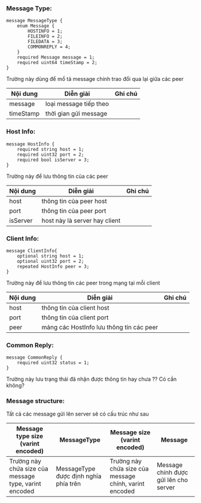 ### Message Type:
```
message MessageType {
	enum Message {
		HOSTINFO = 1;
		FILEINFO = 2;
		FILEDATA = 3;
		COMMONREPLY = 4;
	}
	required Message message = 1;
	required uint64 timeStamp = 2;
}
```
Trường này dùng để mổ tả message chính trao đổi qua lại giữa các peer

|Nội dung|Diễn giải|Ghi chú|
|-----------|-----------|-----------|
|message|loại message tiếp theo| |
|timeStamp|thời gian gửi message| |

### Host Info:
```
message HostInfo {
	required string host = 1;
	required uint32 port = 2;
	required bool isServer = 3;
}
```
Trường này để lưu thông tin của các peer

|Nội dung|Diễn giải|Ghi chú|
|-----------|-----------|-----------|
|host|thông tin của peer host| |
|port|thông tin của peer port| |
|isServer|host này là server hay client| |

### Client Info:
```
message ClientInfo{
	optional string host = 1;
	optional uint32 port = 2;
	repeated HostInfo peer = 3;
}
```

Trường này để lưu thông tin các peer trong mạng tại mỗi client

|Nội dung|Diễn giải|Ghi chú|
|-----------|-----------|-----------|
|host|thông tin của client host| |
|port|thông tin của client port| |
|peer|mảng các HostInfo lưu thông tin các peer| | 

### Common Reply:
```
message CommonReply {
	required uint32 status = 1; 
}
```
Trường này lưu trạng thái đã nhận được thông tin hay chưa ?? Có cần không?


### Message structure:

Tất cả các message gửi lên server sẽ có cấu trúc như sau

|Message type size (varint encoded)|MessageType|Message size (varint encoded)|Message|
|-----------|-----------|-----------|-----------|
|Trường này chứa size của message type, varint encoded|MessageType được định nghĩa phía trên|Trường này chứa size của message chính, varint encoded|Message chính được gửi lên cho server|